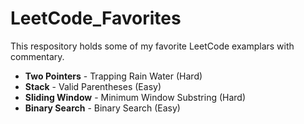 # LeetCode_Favorites
This respository holds some of my favorite LeetCode examplars with commentary.

* **Two Pointers** - Trapping Rain Water (Hard)
* **Stack** - Valid Parentheses (Easy)
* **Sliding Window** - Minimum Window Substring (Hard)
* **Binary Search** - Binary Search (Easy)
  
